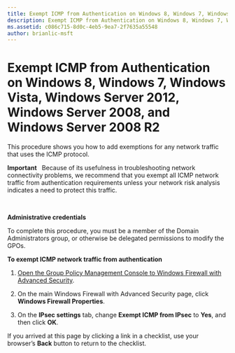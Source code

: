 ```yaml
---
title: Exempt ICMP from Authentication on Windows 8, Windows 7, Windows Vista, Windows Server 2012, Windows Server 2008, and Windows Server 2008 R2 (Windows 10)
description: Exempt ICMP from Authentication on Windows 8, Windows 7, Windows Vista, Windows Server 2012, Windows Server 2008, and Windows Server 2008 R2
ms.assetid: c086c715-8d0c-4eb5-9ea7-2f7635a55548
author: brianlic-msft
---
```


# Exempt ICMP from Authentication on Windows 8, Windows 7, Windows Vista, Windows Server 2012, Windows Server 2008, and Windows Server 2008 R2


This procedure shows you how to add exemptions for any network traffic that uses the ICMP protocol.

**Important**  
Because of its usefulness in troubleshooting network connectivity problems, we recommend that you exempt all ICMP network traffic from authentication requirements unless your network risk analysis indicates a need to protect this traffic.

 

**Administrative credentials**

To complete this procedure, you must be a member of the Domain Administrators group, or otherwise be delegated permissions to modify the GPOs.

**To exempt ICMP network traffic from authentication**

1.  [Open the Group Policy Management Console to Windows Firewall with Advanced Security](../p_server_archive/open-the-group-policy-management-console-to-windows-firewall-with-advanced-security.md).

2.  On the main Windows Firewall with Advanced Security page, click **Windows Firewall Properties**.

3.  On the **IPsec settings** tab, change **Exempt ICMP from IPsec** to **Yes**, and then click **OK**.

If you arrived at this page by clicking a link in a checklist, use your browser’s **Back** button to return to the checklist.

 

 





